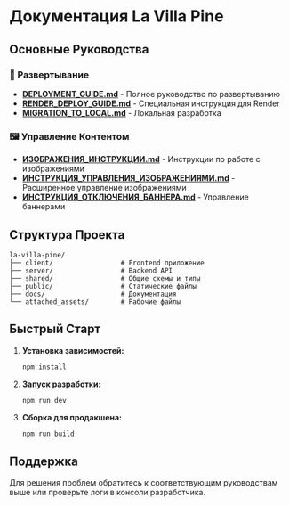 # Документация La Villa Pine

## Основные Руководства

### 🚀 Развертывание
- [**DEPLOYMENT_GUIDE.md**](./DEPLOYMENT_GUIDE.md) - Полное руководство по развертыванию
- [**RENDER_DEPLOY_GUIDE.md**](./RENDER_DEPLOY_GUIDE.md) - Специальная инструкция для Render
- [**MIGRATION_TO_LOCAL.md**](./MIGRATION_TO_LOCAL.md) - Локальная разработка

### 🖼️ Управление Контентом
- [**ИЗОБРАЖЕНИЯ_ИНСТРУКЦИИ.md**](./ИЗОБРАЖЕНИЯ_ИНСТРУКЦИИ.md) - Инструкции по работе с изображениями
- [**ИНСТРУКЦИЯ_УПРАВЛЕНИЯ_ИЗОБРАЖЕНИЯМИ.md**](./ИНСТРУКЦИЯ_УПРАВЛЕНИЯ_ИЗОБРАЖЕНИЯМИ.md) - Расширенное управление изображениями
- [**ИНСТРУКЦИЯ_ОТКЛЮЧЕНИЯ_БАННЕРА.md**](./ИНСТРУКЦИЯ_ОТКЛЮЧЕНИЯ_БАННЕРА.md) - Управление баннерами

## Структура Проекта

```
la-villa-pine/
├── client/                 # Frontend приложение
├── server/                 # Backend API
├── shared/                 # Общие схемы и типы
├── public/                 # Статические файлы
├── docs/                   # Документация
└── attached_assets/        # Рабочие файлы
```

## Быстрый Старт

1. **Установка зависимостей:**
   ```bash
   npm install
   ```

2. **Запуск разработки:**
   ```bash
   npm run dev
   ```

3. **Сборка для продакшена:**
   ```bash
   npm run build
   ```

## Поддержка

Для решения проблем обратитесь к соответствующим руководствам выше или проверьте логи в консоли разработчика.